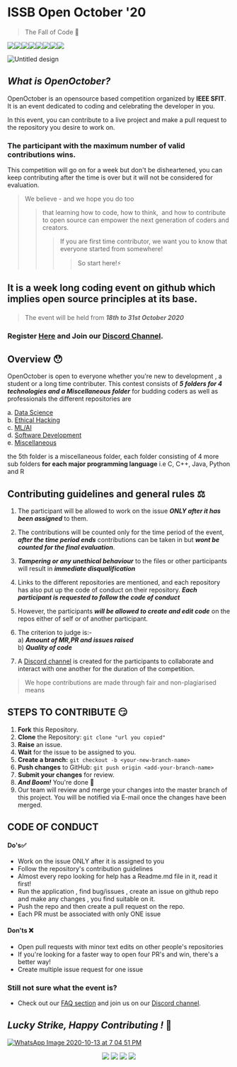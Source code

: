 # **ISSB Open October '20** 
> The Fall of Code 🍁

[![](https://sourcerer.io/fame/ieee-sfit/IEEESFIT1/OpenOctober/images/0)](https://sourcerer.io/fame/ieee-sfit/IEEESFIT1/OpenOctober/links/0)[![](https://sourcerer.io/fame/ieee-sfit/IEEESFIT1/OpenOctober/images/1)](https://sourcerer.io/fame/ieee-sfit/IEEESFIT1/OpenOctober/links/1)[![](https://sourcerer.io/fame/ieee-sfit/IEEESFIT1/OpenOctober/images/2)](https://sourcerer.io/fame/ieee-sfit/IEEESFIT1/OpenOctober/links/2)[![](https://sourcerer.io/fame/ieee-sfit/IEEESFIT1/OpenOctober/images/3)](https://sourcerer.io/fame/ieee-sfit/IEEESFIT1/OpenOctober/links/3)[![](https://sourcerer.io/fame/ieee-sfit/IEEESFIT1/OpenOctober/images/4)](https://sourcerer.io/fame/ieee-sfit/IEEESFIT1/OpenOctober/links/4)[![](https://sourcerer.io/fame/ieee-sfit/IEEESFIT1/OpenOctober/images/5)](https://sourcerer.io/fame/ieee-sfit/IEEESFIT1/OpenOctober/links/5)[![](https://sourcerer.io/fame/ieee-sfit/IEEESFIT1/OpenOctober/images/6)](https://sourcerer.io/fame/ieee-sfit/IEEESFIT1/OpenOctober/links/6)[![](https://sourcerer.io/fame/ieee-sfit/IEEESFIT1/OpenOctober/images/7)](https://sourcerer.io/fame/ieee-sfit/IEEESFIT1/OpenOctober/links/7)

![Untitled design](https://user-images.githubusercontent.com/58616834/96333168-f0b4af00-1085-11eb-8c16-a3d8b070a684.jpeg )


## ***What is OpenOctober?*** 

OpenOctober is an opensource based competition organized by **IEEE SFIT**. It is an event dedicated to coding and celebrating the developer in you. <br>

In this event, you can contribute to a live project and make a pull request to the repository you desire to work on. 

### The participant with the maximum number of valid contributions wins.

This competition will go on for a week but don't be disheartened, you can keep contributing after the time is over but it will not be considered for evaluation.


> We believe - and we hope you do too 
>>  that learning how to code, how to think,  and how to contribute to open source can empower the next generation of coders and creators. 
>>> If you are first time contributor,  we want you to know that everyone started from somewhere! 
>>>> So start here!⚡
  
## It is a week long coding event on github which implies <b> open source principles at its base.</b></p>
> The event will be held from ***18th to 31st October 2020***</b><br>

### Register [Here](https://forms.gle/kKVD9xzwBmuXee4V9) and Join our [Discord Channel](https://discord.gg/hRTMS6z).

## Overview 😯

OpenOctober is open to everyone whether you're new to development , a student or a long time contributer.
This contest consists of ***5 folders for 4 technologies and a Miscellaneous folder*** for budding coders as well as professionals 
the different repositories are<br>

a. <a href="https://github.com/IEEESFIT1/OpenOctober/tree/master/DataScience">Data Science</a><br>
b. <a href="https://github.com/IEEESFIT1/OpenOctober/tree/master/EthicalHacking">Ethical Hacking</a><br>
c. <a href="https://github.com/IEEESFIT1/OpenOctober/tree/master/ML_AI">ML/AI</a><br>
d. <a href="https://github.com/IEEESFIT1/OpenOctober/tree/master/SoftwareDev">Software Development</a><br>
e. <a href="https://github.com/IEEESFIT1/OpenOctober/tree/master/ML_AI/Miscellaneous">Miscellaneous</a><br>
  
the 5th folder is a miscellaneous folder, each folder consisting of 4 more sub folders <b>for each major programming language</b>
i.e C, C++, Java, Python and R


## Contributing guidelines and general rules ⚖
1. The participant will be allowed to work on the issue ***ONLY after it has been assigned*** to them.<br>

2. The contributions will be counted only for the time period of the event, ***after the time period ends*** contributions can be taken in but ***wont be counted for the final evaluation***.<br>

4. ***Tampering or any unethical behaviour*** to the files or other participants will result in ***immediate disqualification*** <br>

5. Links to the different repositories are mentioned, and each repository has also put up the code of conduct on their repository. ***Each participant is requested to follow the code of conduct*** 

6. However, the participants ***will be allowed to create and edit code*** on the repos either of self or of another participant.<br>

7. The criterion to judge is:-<br>
  a) ***Amount of MR,PR and issues raised***<br>
  b) ***Quality of code***<br>
  
8. A [Discord channel](https://discord.gg/hRTMS6z) is created for the participants to collaborate and interact with one another for the duration of the competition.<br>
> We hope contributions are made through fair and non-plagiarised means
##  STEPS TO CONTRIBUTE 😏
1. **Fork** this Repository.
2. **Clone** the Repository: `git clone "url you copied"`
3. **Raise** an issue. 
4. **Wait** for the issue to be assigned to you.	
5. **Create a branch:** `git checkout -b <your-new-branch-name>`	
6. **Push changes** to GitHub: `git push origin <add-your-branch-name>`	
7. **Submit your changes** for review.	
8. ***And Boom!*** You're done 🥳
9. Our team will review and merge your changes into the master branch of this project. You will be notified via E-mail once the changes have been merged.

## CODE OF CONDUCT
#### Do's✅
- Work on the issue ONLY after it is assigned to you
- Follow the repository's contribution guidelines
- Almost every repo looking for help has a Readme.md file in it, read it first!
- Run the application , find bug/issues , create an issue on github repo and make any changes , you find suitable on it.
- Push the repo and then create a pull request on the repo.
- Each PR must be associated with only ONE issue

#### Don'ts ❌
 - Open pull requests with minor text edits on other people's repositories
 - If you're looking for a faster way to open four PR's and win, there's a better way!
 - Create multiple issue request for one issue

### Still not sure what the event is?
- Check out our [FAQ section](https://github.com/IEEESFIT1/OpenOctober/blob/master/FAQ.md) and join us on our [Discord channel](https://discord.gg/hRTMS6z).


## ***Lucky Strike, Happy Contributing !*** 🎃

[![WhatsApp Image 2020-10-13 at 7 04 51 PM](https://user-images.githubusercontent.com/72509723/95880997-b7cebe80-0d95-11eb-8934-1d4577546a52.jpeg)](http://issb.sfit.ac.in/)
<div align="center">
  <a href="https://www.instagram.com/ieeesfit/" target="_blank"><img src="https://img.icons8.com/fluent/48/000000/instagram-new.png"/></a>
  <a href="https://www.facebook.com/ieeesfitstudentbranch/" target="_blank"><img src="https://img.icons8.com/fluent/48/000000/facebook-new.png"/></a>
  <a href="mailto: ieeesfitsb@gmail.com" target="_blank"><img src="https://img.icons8.com/fluent/48/000000/gmail.png"/></a>
   <a href="https://discord.gg/hRTMS6z" target="_blank"><img src="https://img.icons8.com/color/48/000000/discord-new-logo.png"/></a>
  
 
</div>

  
